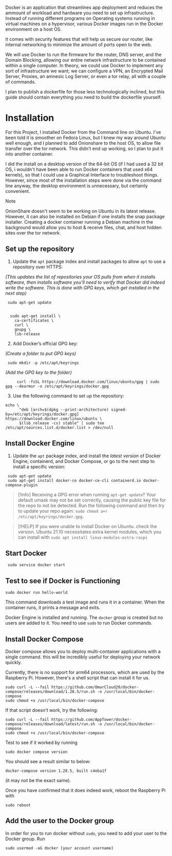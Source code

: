 Docker is an application that streamlines app deployment and reduces the ammount of workload and hardware you need to set up infrastructure. Instead of running different programs on Operating systems running in virtual machines on a hypervisor, various Docker images run in the Docker environment on a host OS.

It comes with security features that will help us secure our router, like internal networking to minimize the amount of ports open to the web.

We will use Docker to run the firmware for the router, DNS server, and the Domain Blocking, allowing our entire network infrastructure to be contained within a single computer. In theory, we could use Docker to implement any sort of infrastructure we want; we can configure a VPN, an Encrypted Mail Server, Proxies, an amnesic Log Server, or even a tor relay, all with a couple of commands.

I plan to publish a dockerfile for those less technologically inclined, but this guide should contain everything you need to build the dockerfile yourself.

# Installation
For this Project, I installed Docker from the Command line on Ubuntu. I've been told it is smoother on Fedora Linux, but I knew my way around Ubuntu well enough, and I planned to add Onionshare to the host OS, to allow file transfer over the tor network. This didn't end up working, so I plan to put it into another container.

I did the install on a desktop version of the 64-bit OS (if I had used a 32 bit OS, i wouldn't have been able to run Docker containers that used x64 kernels), so that I could use a Graphical Interface to troubleshoot things. However, since most of the installation steps were done via the command line anyway, the desktop environment is unnecessary, but certainly convenient.

>[!NOTE]
>OnionShare doesn't seem to be working on Ubuntu in its latest release. However, it can also be installed on Debian if one installs the snap package installer. Creating a docker container running a Debian machine in the background would allow you to host & receive files, chat, and host hidden sites over the tor network.
## Set up the repository

1.  Update the `apt` package index and install packages to allow `apt` to use a repository over HTTPS:

*(This updates the list of repositories your OS pulls from when it installs software, then installs software you'll need to verify that Docker did indeed write the software. This is done with GPG keys, which get installed in the next step)*
```
 sudo apt-get update


  sudo apt-get install \
    ca-certificates \
    curl \
    gnupg \
    lsb-release
```

2.   Add Docker’s official GPG key:

*(Create a folder to put GPG keys)*
```
 sudo mkdir -p /etc/apt/keyrings
```

*(Add the GPG key to the folder)*
```COPY
     curl -fsSL https://download.docker.com/linux/ubuntu/gpg | sudo gpg --dearmor -o /etc/apt/keyrings/docker.gpg
```

3. Use the following command to set up the repository:
```COPY
echo \
      "deb [arch=$(dpkg --print-architecture) signed-by=/etc/apt/keyrings/docker.gpg] https://download.docker.com/linux/ubuntu \
      $(lsb_release -cs) stable" | sudo tee /etc/apt/sources.list.d/docker.list > /dev/null
```

## Install Docker Engine

1.  Update the `apt` package index, and install the _latest version_ of Docker Engine, containerd, and Docker Compose, or go to the next step to install a specific version:

```
 sudo apt-get update
 sudo apt-get install docker-ce docker-ce-cli containerd.io docker-compose-plugin
```

 >[!info]
 > Receiving a GPG error when running `apt-get update`?
 > Your default umask may not be set correctly, causing the public key file for the repo to not be detected. Run the following command and then try to update your repo again: `sudo chmod a+r /etc/apt/keyrings/docker.gpg`.

>[!HELP]
>If you were unable to install Docker on Ubuntu. check the version. Ubuntu 21.10 necessitates extra kernel modules, which you can install with `sudo apt install linux-modules-extra-raspi`

## Start Docker
```
 sudo service docker start
```

## Test to see if Docker is Functioning
```
sudo docker run hello-world
```
This command downloads a test image and runs it in a container. When the container runs, it prints a message and exits.

Docker Engine is installed and running. The `docker` group is created but no users are added to it. You need to use `sudo` to run Docker commands.

## Install Docker Compose
Docker compose allows you to deploy multi-container applications with a single command. this will be incredibly useful for deploying your network quickly.

Currently, there is no support for arm64 processors, which are used by the Raspberry Pi. However, there's a shell script that can install it for us.

```COPY
sudo curl -L --fail https://github.com/OmarCloud20/docker-compose/releases/download/1.28.5/run.sh -o /usr/local/bin/docker-compose
sudo chmod +x /usr/local/bin/docker-compose
```
If that script doesn't work, try the following:
```COPY
sudo curl -L --fail https://github.com/AppTower/docker-compose/releases/download/latest/run.sh -o /usr/local/bin/docker-compose
sudo chmod +x /usr/local/bin/docker-compose
```
Test to see if it worked by running
```
sudo docker compose version
```
You should see a result similar to below:
```
docker-compose version 1.28.5, built c4eba1f
```
(it may not be the exact same).

Once you have confirmed that it does indeed work, reboot the Raspberry Pi with
```
sudo reboot
```

##  Add the user to the Docker group
In order for you to run docker without `sudo`, you need to add your user to the Docker group. Run
```
sudo usermod -aG docker [your account username]
```